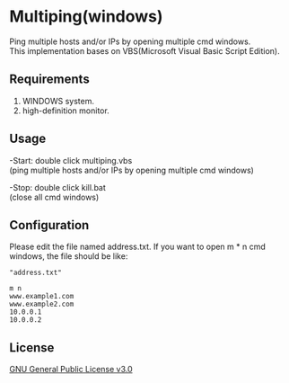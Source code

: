 # Multiping(windows)
Ping multiple hosts and/or IPs by opening multiple cmd windows.  
This implementation bases on VBS(Microsoft Visual Basic Script Edition).

## Requirements
1. WINDOWS system.
2. high-definition monitor.

## Usage
-Start: 
    double click multiping.vbs   
    (ping multiple hosts and/or IPs by opening multiple cmd windows)  

-Stop: 
    double click kill.bat   
    (close all cmd windows)

## Configuration
Please edit the file named address.txt.
If you want to open m * n cmd windows, the file should be like:
```
"address.txt"

m n
www.example1.com
www.example2.com
10.0.0.1
10.0.0.2
```

## License
[GNU General Public License v3.0](http://www.gnu.org/licenses/gpl-3.0.en.html)
